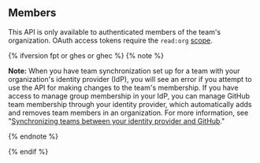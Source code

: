 ## Members

This API is only available to authenticated members of the team's organization. OAuth access tokens require the `read:org` [scope](/apps/building-oauth-apps/understanding-scopes-for-oauth-apps/).

{% ifversion fpt or ghes or ghec %}
{% note %}

**Note:** When you have team synchronization set up for a team with your organization's identity provider (IdP), you will see an error if you attempt to use the API for making changes to the team's membership. If you have access to manage group membership in your IdP, you can manage GitHub team membership through your identity provider, which automatically adds and removes team members in an organization. For more information, see "<a href="/organizations/managing-saml-single-sign-on-for-your-organization/managing-team-synchronization-for-your-organization" class="dotcom-only">Synchronizing teams between your identity provider and GitHub</a>."

{% endnote %}

{% endif %}